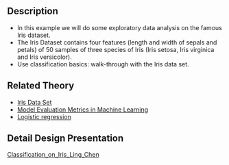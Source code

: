 ## Description

* In this example we will do some exploratory data analysis on the famous Iris dataset.
* The Iris Dataset contains four features (length and width of sepals and petals) of 50 samples of three species of Iris (Iris setosa, Iris virginica and Iris versicolor).
* Use classification basics: walk-through with the Iris data set.

## Related Theory

* [Iris Data Set](http://www.lac.inpe.br/~rafael.santos/Docs/CAP394/WholeStory-Iris.html)
* [Model Evaluation Metrics in Machine Learning](https://www.kdnuggets.com/2020/05/model-evaluation-metrics-machine-learning.html#:~:text=Metrics%20like%20accuracy%2C%20precision%2C%20recall,in%20evaluating%20the%20model%20performance.) 
* [Logistic regression](https://www.sciencedirect.com/topics/computer-science/logistic-regression#:~:text=Logistic%20regression%20is%20a%20process,%2Fno%2C%20and%20so%20on.)

## Detail Design Presentation
[Classification_on_Iris_Ling_Chen](https://docs.google.com/presentation/d/1Hm0DihnU5NHSqhBRxATZR35CTWMB_MX-TjwAfhYnJ8A/edit#slide=id.g13eaf2dbc0f_0_144)


